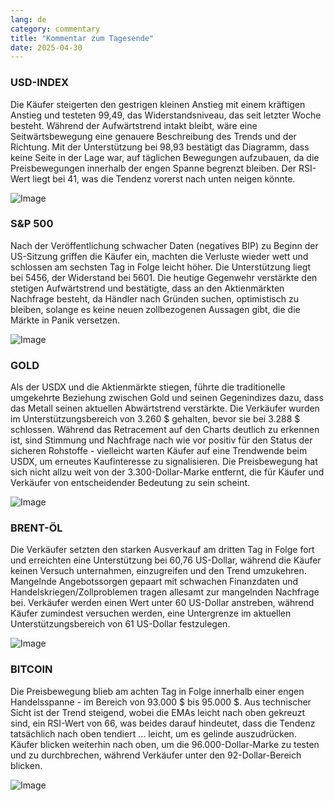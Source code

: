 ```yaml
---
lang: de
category: commentary
title: "Kommentar zum Tagesende"
date: 2025-04-30
---
```


### USD-INDEX

Die Käufer steigerten den gestrigen kleinen Anstieg mit einem kräftigen Anstieg und testeten 99,49, das Widerstandsniveau, das seit letzter Woche besteht. Während der Aufwärtstrend intakt bleibt, wäre eine Seitwärtsbewegung eine genauere Beschreibung des Trends und der Richtung. Mit der Unterstützung bei 98,93 bestätigt das Diagramm, dass keine Seite in der Lage war, auf täglichen Bewegungen aufzubauen, da die Preisbewegungen innerhalb der engen Spanne begrenzt bleiben. Der RSI-Wert liegt bei 41, was die Tendenz vorerst nach unten neigen könnte. 

![Image](https://markleighedu.github.io/img/Apr-2025/30-Apr-2025/usdindex.jpg)

### S&P 500

Nach der Veröffentlichung schwacher Daten (negatives BIP) zu Beginn der US-Sitzung griffen die Käufer ein, machten die Verluste wieder wett und schlossen am sechsten Tag in Folge leicht höher. Die Unterstützung liegt bei 5456, der Widerstand bei 5601. Die heutige Gegenwehr verstärkte den stetigen Aufwärtstrend und bestätigte, dass an den Aktienmärkten Nachfrage besteht, da Händler nach Gründen suchen, optimistisch zu bleiben, solange es keine neuen zollbezogenen Aussagen gibt, die die Märkte in Panik versetzen.

![Image](https://markleighedu.github.io/img/Apr-2025/30-Apr-2025/sp500.jpg)

### GOLD

Als der USDX und die Aktienmärkte stiegen, führte die traditionelle umgekehrte Beziehung zwischen Gold und seinen Gegenindizes dazu, dass das Metall seinen aktuellen Abwärtstrend verstärkte. Die Verkäufer wurden im Unterstützungsbereich von 3.260 $ gehalten, bevor sie bei 3.288 $ schlossen. Während das Retracement auf den Charts deutlich zu erkennen ist, sind Stimmung und Nachfrage nach wie vor positiv für den Status der sicheren Rohstoffe - vielleicht warten Käufer auf eine Trendwende beim USDX, um erneutes Kaufinteresse zu signalisieren. Die Preisbewegung hat sich nicht allzu weit von der 3.300-Dollar-Marke entfernt, die für Käufer und Verkäufer von entscheidender Bedeutung zu sein scheint.

![Image](https://markleighedu.github.io/img/Apr-2025/30-Apr-2025/gold.jpg)

### BRENT-ÖL

Die Verkäufer setzten den starken Ausverkauf am dritten Tag in Folge fort und erreichten eine Unterstützung bei 60,76 US-Dollar, während die Käufer keinen Versuch unternahmen, einzugreifen und den Trend umzukehren. Mangelnde Angebotssorgen gepaart mit schwachen Finanzdaten und Handelskriegen/Zollproblemen tragen allesamt zur mangelnden Nachfrage bei. Verkäufer werden einen Wert unter 60 US-Dollar anstreben, während Käufer zumindest versuchen werden, eine Untergrenze im aktuellen Unterstützungsbereich von 61 US-Dollar festzulegen.

![Image](https://markleighedu.github.io/img/Apr-2025/30-Apr-2025/brentoil.jpg)

### BITCOIN

Die Preisbewegung blieb am achten Tag in Folge innerhalb einer engen Handelsspanne - im Bereich von 93.000 $ bis 95.000 $. Aus technischer Sicht ist der Trend steigend, wobei die EMAs leicht nach oben gekreuzt sind, ein RSI-Wert von 66, was beides darauf hindeutet, dass die Tendenz tatsächlich nach oben tendiert … leicht, um es gelinde auszudrücken. Käufer blicken weiterhin nach oben, um die 96.000-Dollar-Marke zu testen und zu durchbrechen, während Verkäufer unter den 92-Dollar-Bereich blicken. 

![Image](https://markleighedu.github.io/img/Apr-2025/30-Apr-2025/bitcoin.jpg)

